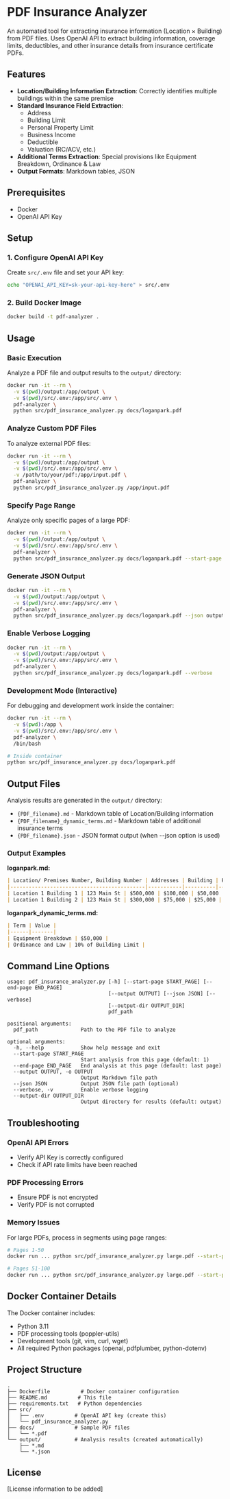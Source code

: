 # PDF Insurance Analyzer

An automated tool for extracting insurance information (Location × Building) from PDF files. Uses OpenAI API to extract building information, coverage limits, deductibles, and other insurance details from insurance certificate PDFs.

## Features

- **Location/Building Information Extraction**: Correctly identifies multiple buildings within the same premise
- **Standard Insurance Field Extraction**:
  - Address
  - Building Limit
  - Personal Property Limit
  - Business Income
  - Deductible
  - Valuation (RC/ACV, etc.)
- **Additional Terms Extraction**: Special provisions like Equipment Breakdown, Ordinance & Law
- **Output Formats**: Markdown tables, JSON

## Prerequisites

- Docker
- OpenAI API Key

## Setup

### 1. Configure OpenAI API Key

Create `src/.env` file and set your API key:

```bash
echo "OPENAI_API_KEY=sk-your-api-key-here" > src/.env
```

### 2. Build Docker Image

```bash
docker build -t pdf-analyzer .
```

## Usage

### Basic Execution

Analyze a PDF file and output results to the `output/` directory:

```bash
docker run -it --rm \
  -v $(pwd)/output:/app/output \
  -v $(pwd)/src/.env:/app/src/.env \
  pdf-analyzer \
  python src/pdf_insurance_analyzer.py docs/loganpark.pdf
```

### Analyze Custom PDF Files

To analyze external PDF files:

```bash
docker run -it --rm \
  -v $(pwd)/output:/app/output \
  -v $(pwd)/src/.env:/app/src/.env \
  -v /path/to/your/pdf:/app/input.pdf \
  pdf-analyzer \
  python src/pdf_insurance_analyzer.py /app/input.pdf
```

### Specify Page Range

Analyze only specific pages of a large PDF:

```bash
docker run -it --rm \
  -v $(pwd)/output:/app/output \
  -v $(pwd)/src/.env:/app/src/.env \
  pdf-analyzer \
  python src/pdf_insurance_analyzer.py docs/loganpark.pdf --start-page 1 --end-page 10
```

### Generate JSON Output

```bash
docker run -it --rm \
  -v $(pwd)/output:/app/output \
  -v $(pwd)/src/.env:/app/src/.env \
  pdf-analyzer \
  python src/pdf_insurance_analyzer.py docs/loganpark.pdf --json output.json
```

### Enable Verbose Logging

```bash
docker run -it --rm \
  -v $(pwd)/output:/app/output \
  -v $(pwd)/src/.env:/app/src/.env \
  pdf-analyzer \
  python src/pdf_insurance_analyzer.py docs/loganpark.pdf --verbose
```

### Development Mode (Interactive)

For debugging and development work inside the container:

```bash
docker run -it --rm \
  -v $(pwd):/app \
  -v $(pwd)/src/.env:/app/src/.env \
  pdf-analyzer \
  /bin/bash

# Inside container
python src/pdf_insurance_analyzer.py docs/loganpark.pdf
```

## Output Files

Analysis results are generated in the `output/` directory:

- `{PDF_filename}.md` - Markdown table of Location/Building information
- `{PDF_filename}_dynamic_terms.md` - Markdown table of additional insurance terms
- `{PDF_filename}.json` - JSON format output (when --json option is used)

### Output Examples

**loganpark.md:**
```markdown
| Location/ Premises Number, Building Number | Addresses | Building | Personal Property | Business Income | Deductible | Valuation |
|--------------------------------------------|-----------|----------|-------------------|-----------------|------------|-----------|
| Location 1 Building 1 | 123 Main St | $500,000 | $100,000 | $50,000 | $5,000 | RC |
| Location 1 Building 2 | 123 Main St | $300,000 | $75,000 | $25,000 | $5,000 | RC |
```

**loganpark_dynamic_terms.md:**
```markdown
| Term | Value |
|------|-------|
| Equipment Breakdown | $50,000 |
| Ordinance and Law | 10% of Building Limit |
```

## Command Line Options

```
usage: pdf_insurance_analyzer.py [-h] [--start-page START_PAGE] [--end-page END_PAGE]
                                 [--output OUTPUT] [--json JSON] [--verbose]
                                 [--output-dir OUTPUT_DIR]
                                 pdf_path

positional arguments:
  pdf_path              Path to the PDF file to analyze

optional arguments:
  -h, --help            Show help message and exit
  --start-page START_PAGE
                        Start analysis from this page (default: 1)
  --end-page END_PAGE   End analysis at this page (default: last page)
  --output OUTPUT, -o OUTPUT
                        Output Markdown file path
  --json JSON           Output JSON file path (optional)
  --verbose, -v         Enable verbose logging
  --output-dir OUTPUT_DIR
                        Output directory for results (default: output)
```

## Troubleshooting

### OpenAI API Errors

- Verify API Key is correctly configured
- Check if API rate limits have been reached

### PDF Processing Errors

- Ensure PDF is not encrypted
- Verify PDF is not corrupted

### Memory Issues

For large PDFs, process in segments using page ranges:

```bash
# Pages 1-50
docker run ... python src/pdf_insurance_analyzer.py large.pdf --start-page 1 --end-page 50

# Pages 51-100
docker run ... python src/pdf_insurance_analyzer.py large.pdf --start-page 51 --end-page 100
```

## Docker Container Details

The Docker container includes:
- Python 3.11
- PDF processing tools (poppler-utils)
- Development tools (git, vim, curl, wget)
- All required Python packages (openai, pdfplumber, python-dotenv)

## Project Structure

```
.
├── Dockerfile          # Docker container configuration
├── README.md          # This file
├── requirements.txt   # Python dependencies
├── src/
│   ├── .env          # OpenAI API key (create this)
│   └── pdf_insurance_analyzer.py
├── docs/             # Sample PDF files
│   └── *.pdf
└── output/           # Analysis results (created automatically)
    ├── *.md
    └── *.json
```

## License

[License information to be added]